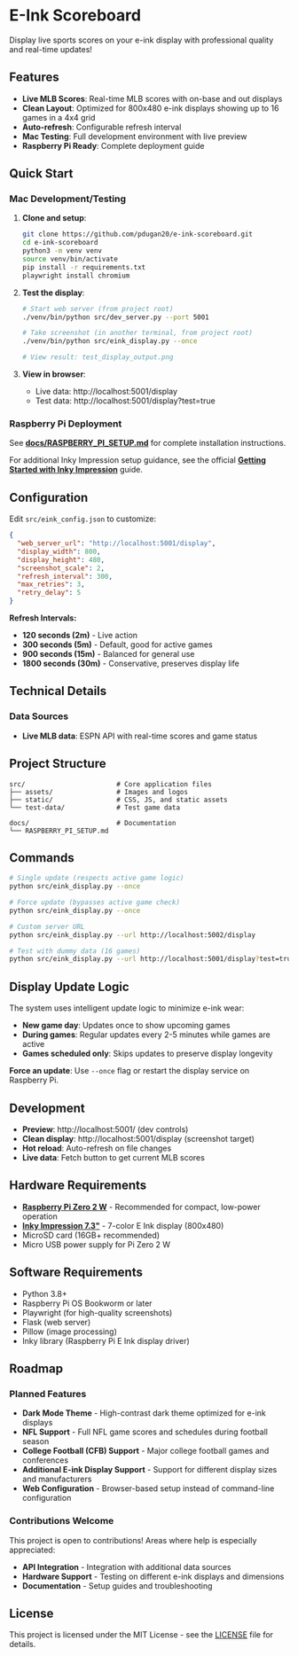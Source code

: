 # E-Ink Scoreboard

Display live sports scores on your e-ink display with professional quality and real-time updates!

## Features

- **Live MLB Scores**: Real-time MLB scores with on-base and out displays
- **Clean Layout**: Optimized for 800x480 e-ink displays showing up to 16 games in a 4x4 grid
- **Auto-refresh**: Configurable refresh interval
- **Mac Testing**: Full development environment with live preview
- **Raspberry Pi Ready**: Complete deployment guide

## Quick Start

### Mac Development/Testing

1. **Clone and setup**:

   ```bash
   git clone https://github.com/pdugan20/e-ink-scoreboard.git
   cd e-ink-scoreboard
   python3 -m venv venv
   source venv/bin/activate
   pip install -r requirements.txt
   playwright install chromium
   ```

2. **Test the display**:

   ```bash
   # Start web server (from project root)
   ./venv/bin/python src/dev_server.py --port 5001

   # Take screenshot (in another terminal, from project root)
   ./venv/bin/python src/eink_display.py --once

   # View result: test_display_output.png
   ```

3. **View in browser**:
   - Live data: http://localhost:5001/display
   - Test data: http://localhost:5001/display?test=true

### Raspberry Pi Deployment

See **[docs/RASPBERRY_PI_SETUP.md](docs/RASPBERRY_PI_SETUP.md)** for complete installation instructions.

For additional Inky Impression setup guidance, see the official **[Getting Started with Inky Impression](https://learn.pimoroni.com/article/getting-started-with-inky-impression)** guide.

## Configuration

Edit `src/eink_config.json` to customize:

```json
{
  "web_server_url": "http://localhost:5001/display",
  "display_width": 800,
  "display_height": 480,
  "screenshot_scale": 2,
  "refresh_interval": 300,
  "max_retries": 3,
  "retry_delay": 5
}
```

**Refresh Intervals:**

- **120 seconds (2m)** - Live action
- **300 seconds (5m)** - Default, good for active games
- **900 seconds (15m)** - Balanced for general use
- **1800 seconds (30m)** - Conservative, preserves display life

## Technical Details

### Data Sources

- **Live MLB data**: ESPN API with real-time scores and game status

## Project Structure

```
src/                       # Core application files
├── assets/                # Images and logos
├── static/                # CSS, JS, and static assets
└── test-data/             # Test game data

docs/                      # Documentation
└── RASPBERRY_PI_SETUP.md
```

## Commands

```bash
# Single update (respects active game logic)
python src/eink_display.py --once

# Force update (bypasses active game check)
python src/eink_display.py --once

# Custom server URL
python src/eink_display.py --url http://localhost:5002/display

# Test with dummy data (16 games)
python src/eink_display.py --url http://localhost:5001/display?test=true --once
```

## Display Update Logic

The system uses intelligent update logic to minimize e-ink wear:

- **New game day**: Updates once to show upcoming games
- **During games**: Regular updates every 2-5 minutes while games are active
- **Games scheduled only**: Skips updates to preserve display longevity

**Force an update**: Use `--once` flag or restart the display service on Raspberry Pi.

## Development

- **Preview**: http://localhost:5001/ (dev controls)
- **Clean display**: http://localhost:5001/display (screenshot target)
- **Hot reload**: Auto-refresh on file changes
- **Live data**: Fetch button to get current MLB scores

## Hardware Requirements

- **[Raspberry Pi Zero 2 W](https://shop.pimoroni.com/products/raspberry-pi-zero-2-w)** - Recommended for compact, low-power operation
- **[Inky Impression 7.3"](https://shop.pimoroni.com/products/inky-impression-7-3?variant=55186435244411)** - 7-color E Ink display (800x480)
- MicroSD card (16GB+ recommended)
- Micro USB power supply for Pi Zero 2 W

## Software Requirements

- Python 3.8+
- Raspberry Pi OS Bookworm or later
- Playwright (for high-quality screenshots)
- Flask (web server)
- Pillow (image processing)
- Inky library (Raspberry Pi E Ink display driver)

## Roadmap

### Planned Features

- **Dark Mode Theme** - High-contrast dark theme optimized for e-ink displays
- **NFL Support** - Full NFL game scores and schedules during football season
- **College Football (CFB) Support** - Major college football games and conferences
- **Additional E-ink Display Support** - Support for different display sizes and manufacturers
- **Web Configuration** - Browser-based setup instead of command-line configuration

### Contributions Welcome

This project is open to contributions! Areas where help is especially appreciated:

- **API Integration** - Integration with additional data sources
- **Hardware Support** - Testing on different e-ink displays and dimensions
- **Documentation** - Setup guides and troubleshooting

## License

This project is licensed under the MIT License - see the [LICENSE](LICENSE) file for details.
